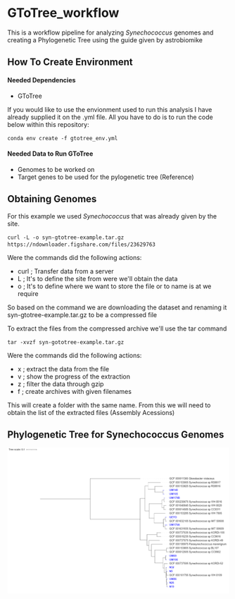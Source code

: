 # GToTree_workflow
This is a workflow pipeline for analyzing _Synechococcus_ genomes and creating a Phylogenetic Tree using the guide given by astrobiomike

## How To Create Environment
#### Needed Dependencies 
- GToTree

If you would like to use the envionment used to run this analysis I have already supplied it on the .yml file. All you have to do is to run the code below within this repository:
```
conda env create -f gtotree_env.yml
```
#### Needed Data to Run GToTree
- Genomes to be worked on
- Target genes to be used for the pylogenetic tree (Reference)

## Obtaining Genomes
For this example we used _Synechococcus_ that was already given by the site. 
```
curl -L -o syn-gtotree-example.tar.gz https://ndownloader.figshare.com/files/23629763
```
Were the commands did the following actions:
- curl ; Transfer data from a server
- L ; It's to define the site from were we'll obtain the data
- o ; It's to define where we want to store the file or to name is at we require

So based on the command we are downloading the dataset and renaming it syn-gtotree-example.tar.gz to be a compressed file

To extract the files from the compressed archive we'll use the tar command 
```
tar -xvzf syn-gototree-example.tar.gz
```
Were the commands did the following actions:
- x ; extract the data from the file
- v ; show the progress of the extraction
- z ; filter the data through gzip
- f ; create archives with given filenames

This will create a folder with the same name. From this we will need to obtain the list of the extracted files (Assembly Acessions)

## Phylogenetic Tree for Synechococcus Genomes
!["Phylogenetic Tree"](./TreeScaleGenome.PNG)
